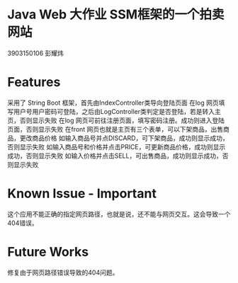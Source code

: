 # Java Web 大作业 SSM框架的一个拍卖网站
3903150106 彭耀炜

# Features
采用了 String Boot 框架，首先由IndexController类导向登陆页面
在log 网页填写用户号用户密码可登陆，之后由LogController类判定是否登陆，若是转入主页，否则显示失败
在log 网页可前往注册页面，填写密码注册。成功则进入登陆页面，否则显示失败
在front 网页也就是主页有三个表单，可以下架商品，出售商品，更改商品价格
如输入商品号并点DISCARD，可下架商品，成功则显示成功，否则显示失败
如输入商品号和价格并点击PRICE，可更新商品价格，成功则显示成功，否则显示失败
如输入价格并点击SELL，可出售商品，成功则显示成功，否则显示失败

# Known Issue - Important
这个应用不能正确的指定网页路径，也就是说，还不能与网页交互。这会导致一个404错误。

# Future Works
修复由于网页路径错误导致的404问题。
